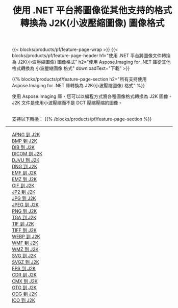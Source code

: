 ﻿---
title: 使用 .NET 平台將圖像從其他支持的格式轉換為 J2K(小波壓縮圖像) 圖像格式 
weight: 3920
url: /zh-hant/net/conversion/to/j2k 
lang: zh-hant
langdirlevel: 2
locales: zh-hans,ja,it,ru,de,es,fr,nl,id,lt,pl,pt,vi,tr,ko,zh-hant,ar,hi,th,sv,cs,uk,he
description: 使用 Aspose.Imaging for .NET 庫可以輕鬆地將其他支持的圖像格式轉換為 J2K(小波壓縮圖像)
---

{{< blocks/products/pf/feature-page-wrap >}}
{{< blocks/products/pf/feature-page-header h1="使用 .NET 平台將圖像文件轉換為 J2K(小波壓縮圖像) 圖像格式" h2="使用 Aspose.Imaging for .NET 庫從其他格式轉換為 小波壓縮圖像 格式" downloadText="下載" >}}


{{% blocks/products/pf/feature-page-section  h2="所有支持使用 Aspose.Imaging for .NET 庫轉換為 J2K(小波壓縮圖像) 格式" %}}
<p align=justify>使用 Aspose.Imaging 庫，您可以以編程方式將各種圖像格式轉換為 J2K 圖像。 J2K 文件是使用小波壓縮而不是 DCT 壓縮壓縮的圖像。</p>
<br/>
支持以下轉換：
{{% /blocks/products/pf/feature-page-section %}}
<div class="container-fluid productfamilypage bg-gray">
    <div class="convertypes bg-gray agp-content section">
        <div class="container">
		<hr style="margin-left:-20px;"/>
		<div class="row other-converters">
		    <div class='col-md-2 other-converter remove-lp remove-rp'><a href="/imaging/zh-hant/net/conversion/apng-to-j2k" >APNG 到 J2K</a></div>
<div class='col-md-2 other-converter remove-lp remove-rp'><a href="/imaging/zh-hant/net/conversion/bmp-to-j2k" >BMP 到 J2K</a></div>
<div class='col-md-2 other-converter remove-lp remove-rp'><a href="/imaging/zh-hant/net/conversion/dib-to-j2k" >DIB 到 J2K</a></div>
<div class='col-md-2 other-converter remove-lp remove-rp'><a href="/imaging/zh-hant/net/conversion/dicom-to-j2k" >DICOM 到 J2K</a></div>
<div class='col-md-2 other-converter remove-lp remove-rp'><a href="/imaging/zh-hant/net/conversion/djvu-to-j2k" >DJVU 到 J2K</a></div>
<div class='col-md-2 other-converter remove-lp remove-rp'><a href="/imaging/zh-hant/net/conversion/dng-to-j2k" >DNG 到 J2K</a></div>
<div class='col-md-2 other-converter remove-lp remove-rp'><a href="/imaging/zh-hant/net/conversion/emf-to-j2k" >EMF 到 J2K</a></div>
<div class='col-md-2 other-converter remove-lp remove-rp'><a href="/imaging/zh-hant/net/conversion/emz-to-j2k" >EMZ 到 J2K</a></div>
<div class='col-md-2 other-converter remove-lp remove-rp'><a href="/imaging/zh-hant/net/conversion/gif-to-j2k" >GIF 到 J2K</a></div>
<div class='col-md-2 other-converter remove-lp remove-rp'><a href="/imaging/zh-hant/net/conversion/jp2-to-j2k" >JP2 到 J2K</a></div>
<div class='col-md-2 other-converter remove-lp remove-rp'><a href="/imaging/zh-hant/net/conversion/jpg-to-j2k" >JPG 到 J2K</a></div>
<div class='col-md-2 other-converter remove-lp remove-rp'><a href="/imaging/zh-hant/net/conversion/jpeg-to-j2k" >JPEG 到 J2K</a></div>
<div class='col-md-2 other-converter remove-lp remove-rp'><a href="/imaging/zh-hant/net/conversion/png-to-j2k" >PNG 到 J2K</a></div>
<div class='col-md-2 other-converter remove-lp remove-rp'><a href="/imaging/zh-hant/net/conversion/tga-to-j2k" >TGA 到 J2K</a></div>
<div class='col-md-2 other-converter remove-lp remove-rp'><a href="/imaging/zh-hant/net/conversion/tif-to-j2k" >TIF 到 J2K</a></div>
<div class='col-md-2 other-converter remove-lp remove-rp'><a href="/imaging/zh-hant/net/conversion/tiff-to-j2k" >TIFF 到 J2K</a></div>
<div class='col-md-2 other-converter remove-lp remove-rp'><a href="/imaging/zh-hant/net/conversion/webp-to-j2k" >WEBP 到 J2K</a></div>
<div class='col-md-2 other-converter remove-lp remove-rp'><a href="/imaging/zh-hant/net/conversion/wmf-to-j2k" >WMF 到 J2K</a></div>
<div class='col-md-2 other-converter remove-lp remove-rp'><a href="/imaging/zh-hant/net/conversion/wmz-to-j2k" >WMZ 到 J2K</a></div>
<div class='col-md-2 other-converter remove-lp remove-rp'><a href="/imaging/zh-hant/net/conversion/svg-to-j2k" >SVG 到 J2K</a></div>
<div class='col-md-2 other-converter remove-lp remove-rp'><a href="/imaging/zh-hant/net/conversion/svgz-to-j2k" >SVGZ 到 J2K</a></div>
<div class='col-md-2 other-converter remove-lp remove-rp'><a href="/imaging/zh-hant/net/conversion/eps-to-j2k" >EPS 到 J2K</a></div>
<div class='col-md-2 other-converter remove-lp remove-rp'><a href="/imaging/zh-hant/net/conversion/cdr-to-j2k" >CDR 到 J2K</a></div>
<div class='col-md-2 other-converter remove-lp remove-rp'><a href="/imaging/zh-hant/net/conversion/cmx-to-j2k" >CMX 到 J2K</a></div>
<div class='col-md-2 other-converter remove-lp remove-rp'><a href="/imaging/zh-hant/net/conversion/otg-to-j2k" >OTG 到 J2K</a></div>
<div class='col-md-2 other-converter remove-lp remove-rp'><a href="/imaging/zh-hant/net/conversion/odg-to-j2k" >ODG 到 J2K</a></div>
<div class='col-md-2 other-converter remove-lp remove-rp'><a href="/imaging/zh-hant/net/conversion/ico-to-j2k" >ICO 到 J2K</a></div>
                </div>
        </div>
    </div>
</div>
<br/>

